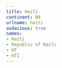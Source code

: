 ```yaml
---
title: Haiti
continent: NA
urlname: haiti
audacious: true
names:
- Haiti
- Republic of Haiti
- HT
- HTI
---
```


